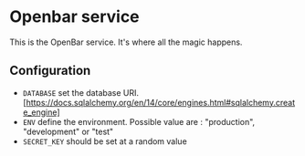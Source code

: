 # Openbar service
This is the OpenBar service. It's where all the magic happens.

## Configuration
- `DATABASE` set the database URI. [https://docs.sqlalchemy.org/en/14/core/engines.html#sqlalchemy.create_engine]
- `ENV` define the environment. Possible value are : "production", "development" or "test"
- `SECRET_KEY` should be set at a random value
